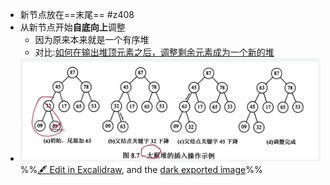 - 新节点放在==末尾== #z408 
- 从新节点开始**自底向上**调整
	- 因为原来本来就是一个有序堆
	- 对比:[如何在输出堆顶元素之后，调整剩余元素成为一个新的堆](如何在输出堆顶元素之后，调整剩余元素成为一个新的堆.md)
- ![](attachments/%E5%A0%86%E7%9A%84%E6%8F%92%E5%85%A5%E6%93%8D%E4%BD%9C%202022-12-01%2015.01.35.excalidraw.svg)
%%[🖋 Edit in Excalidraw](attachments/%E5%A0%86%E7%9A%84%E6%8F%92%E5%85%A5%E6%93%8D%E4%BD%9C%202022-12-01%2015.01.35.excalidraw.md), and the [dark exported image](attachments/%E5%A0%86%E7%9A%84%E6%8F%92%E5%85%A5%E6%93%8D%E4%BD%9C%202022-12-01%2015.01.35.excalidraw.dark.svg)%%